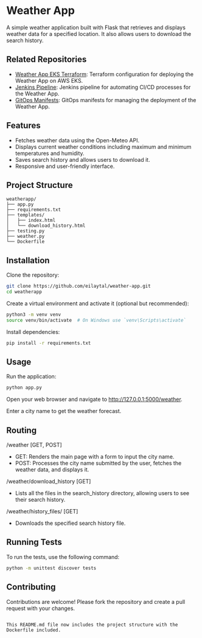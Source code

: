 
# Weather App

A simple weather application built with Flask that retrieves and displays weather data for a specified location. It also allows users to download the search history.

## Related Repositories

- [Weather App EKS Terraform](https://github.com/eilaytal/weather-app-eks-terraform): Terraform configuration for deploying the Weather App on AWS EKS.
- [Jenkins Pipeline](https://github.com/eilaytal/jenkins_pipeline): Jenkins pipeline for automating CI/CD processes for the Weather App.
- [GitOps Manifests](https://github.com/eilaytal/gitops-manifests): GitOps manifests for managing the deployment of the Weather App.
  
## Features

- Fetches weather data using the Open-Meteo API.
- Displays current weather conditions including maximum and minimum temperatures and humidity.
- Saves search history and allows users to download it.
- Responsive and user-friendly interface.

## Project Structure

```
weatherapp/
├── app.py
├── requirements.txt
├── templates/
│   ├── index.html
│   └── download_history.html
├── testing.py
├── weather.py
└── Dockerfile
```

## Installation

Clone the repository:

```bash
git clone https://github.com/eilaytal/weather-app.git
cd weatherapp
```

Create a virtual environment and activate it (optional but recommended):

```bash
python3 -m venv venv
source venv/bin/activate  # On Windows use `venv\Scripts\activate`
```

Install dependencies:

```bash
pip install -r requirements.txt
```

## Usage

Run the application:

```bash
python app.py
```

Open your web browser and navigate to http://127.0.0.1:5000/weather.

Enter a city name to get the weather forecast.

## Routing

/weather [GET, POST]
- GET: Renders the main page with a form to input the city name.
- POST: Processes the city name submitted by the user, fetches the weather data, and displays it.

/weather/download_history [GET]
- Lists all the files in the search_history directory, allowing users to see their search history.

/weather/history_files/<filename> [GET]
- Downloads the specified search history file.

## Running Tests

To run the tests, use the following command:

```bash
python -m unittest discover tests
```

## Contributing

Contributions are welcome! Please fork the repository and create a pull request with your changes.
```

This README.md file now includes the project structure with the Dockerfile included.
